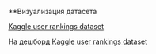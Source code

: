 **Визуализация датасета

[Kaggle user rankings dataset](https://www.kaggle.com/datasets/yasirabdaali/kaggle-user-rankings-dataset)

На дешборд [Kaggle user rankings dataset](https://datalens.yandex/uzq78ndxodmml)